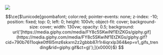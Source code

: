 <img src="https://static.wikia.nocookie.net/wowpedia/images/e/e7/Murloc_Confused_Travolta.gif/revision/latest?cb=20190115161042">
</p>

```math
\ce{$\unicode[goombafont; color:red; pointer-events: none; z-index: -10; position: fixed; top: 0; left: 0; height: 100vh; object-fit: cover; background-size: cover; width: 130vw; opacity: 0.5; background: url('[https://media.giphy.com/media/FY8c5SKwiNf1EtZKGs/giphy.gif](https://media.giphy.com/media/FY8c5SKwiNf1EtZKGs/giphy.gif?cid=790b7611oqke0tf6l5mz6skxrn2z2gbbb87r1r4iqrxlp364&ep=v1_gifs_trending&rid=giphy.gif&ct=g)');]{x0000}$}
